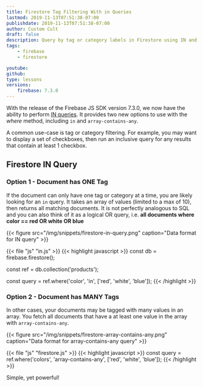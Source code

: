 ```yaml
---
title: Firestore Tag Filtering With in Queries
lastmod: 2019-11-13T07:51:38-07:00
publishdate: 2019-11-13T07:51:38-07:00
author: Custom Cult
draft: false
description: Query by tag or category labels in Firestore using IN and array-contains-any.  
tags: 
    - firebase
    - firestore

youtube: 
github: 
type: lessons
versions: 
    firebase: 7.3.0
---
```


With the release of the Firebase JS SDK version 7.3.0, we now have the ability to perform [IN queries](https://firebase.googleblog.com/2019/11/cloud-firestore-now-supports-in-queries.html). It provides two new options to use with the *where* method, including `in` and `array-contains-any`. 

A common use-case is tag or category filtering. For example, you may want to display a set of checkboxes, then run an inclusive query for any results that contain at least 1 checkbox.

## Firestore IN Query

### Option 1 - Document has ONE Tag

If the document can only have one tag or category at a time, you are likely looking for an `in` query. It takes an array of values (limited to a max of 10), then returns all matching documents. It is not perfectly analogous to SQL and you can also think of it as a logical OR query, i.e. **all documents where color == red OR white OR blue**


{{< figure src="/img/snippets/firestore-in-query.png" caption="Data format for IN query" >}}

{{< file "js" "in.js" >}}
{{< highlight javascript >}}
const db = firebase.firestore();

const ref = db.collection('products');

const query = ref.where('color', 'in', ['red', 'white', 'blue']);
{{< /highlight >}}



### Option 2 - Document has MANY Tags

In other cases, your documents may be tagged with many values in an array. You fetch all documents that have a at least one value in the array with `array-contains-any`. 

{{< figure src="/img/snippets/firestore-array-contains-any.png" caption="Data format for array-contains-any query" >}}

{{< file "js" "firestore.js" >}}
{{< highlight javascript >}}
const query = ref.where('colors', 'array-contains-any', ['red', 'white', 'blue']);
{{< /highlight >}}


Simple, yet powerful! 